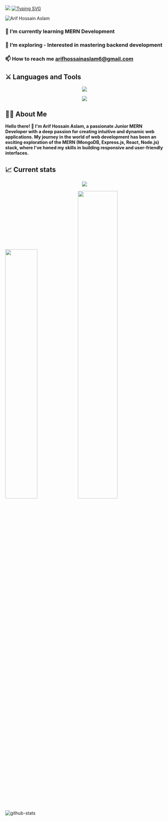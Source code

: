 <img href="https://www.facebook.com/arifhossain.aslam/" src="https://media.licdn.com/dms/image/D5616AQF0fgrk4-5yBQ/profile-displaybackgroundimage-shrink_350_1400/0/1719351332585?e=1725494400&v=beta&t=tAR7MTQP2QVSlrUJUhQ2H35mKffHEmFBxYv5f1ReMBA">
<a href="https://git.io/typing-svg"><img src="https://readme-typing-svg.demolab.com?font=Fira+Code&weight=500&size=30&pause=1000&center=true&vCenter=true&random=false&width=1080&lines=Hi+there+%F0%9F%91%8B;I'm+Arif+Hossain+Aslam;I'm+Web+Developer" alt="Typing SVG" /></a>
<p align="left"> <img src="https://komarev.com/ghpvc/?username=ASLAM-stack&label=Profile%20views&color=0e75b6&style=flat" alt="Arif Hossain Aslam" /> </p>

### 🌱 I’m currently learning **MERN Development**

### 🔭 I’m exploring - Interested in mastering backend development

### 📫 How to reach me **arifhossainaslam6@gmail.com**
## ⚔️ Languages and Tools

<p align="center">
  <a href="">
    <img src="https://skillicons.dev/icons?i=js,react,tailwind,html,css,firebase" />
  </a>
</p>
<p align="center">
  <a href="">
    <img src="https://skillicons.dev/icons?i=express,mongodb,figma,github" />
  </a>
</p>

## 👨‍💻 About Me

**Hello there! 👋 I'm Arif Hossain Aslam, a passionate Junior MERN Developer with a deep passion for creating intuitive and dynamic web applications. My journey in the world of web development has been an exciting exploration of the MERN (MongoDB, Express.js, React, Node.js) stack, where I've honed my skills in building responsive and user-friendly interfaces.**

## 📈 Current stats

<div align="center">
<img src="https://streak-stats.demolab.com?user=shuvajitmaitra&theme=tokyonight&mode=weekly&type=png"/></div>

<a href="https://github.com/ASLAM-stack"><img src="https://github-readme-stats.vercel.app/api/top-langs?username=ASLAM-stack&show_icons=true&locale=en&theme=tokyonight&layout=compact" width="45%" /></a>
<a href="https://github.com/ASLAM-stack"><img src="https://github-readme-stats.vercel.app/api?username=ASLAM-stack&show_icons=true&locale=en&theme=tokyonight" width="50%" /></a>

![github-stats](https://stats.dooboo.io/api/github-stats-advanced?login=ASLAM-stack)


<!--
**ASLAM-stack/ASLAM-stack** is a ✨ _special_ ✨ repository because its `README.md` (this file) appears on your GitHub profile.

Here are some ideas to get you started:

- 🔭 I’m currently working on ...
- 🌱 I’m currently learning ...
- 👯 I’m looking to collaborate on ...
- 🤔 I’m looking for help with ...
- 💬 Ask me about ...
- 📫 How to reach me: ...
- 😄 Pronouns: ...
- ⚡ Fun fact: ...
-->
